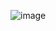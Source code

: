 ![image](https://github.com/Rahul-chaurasiya/Leetcode-Practice-Problem/assets/77222540/b8613122-c764-44e0-9c73-a61f0ed43e70)
